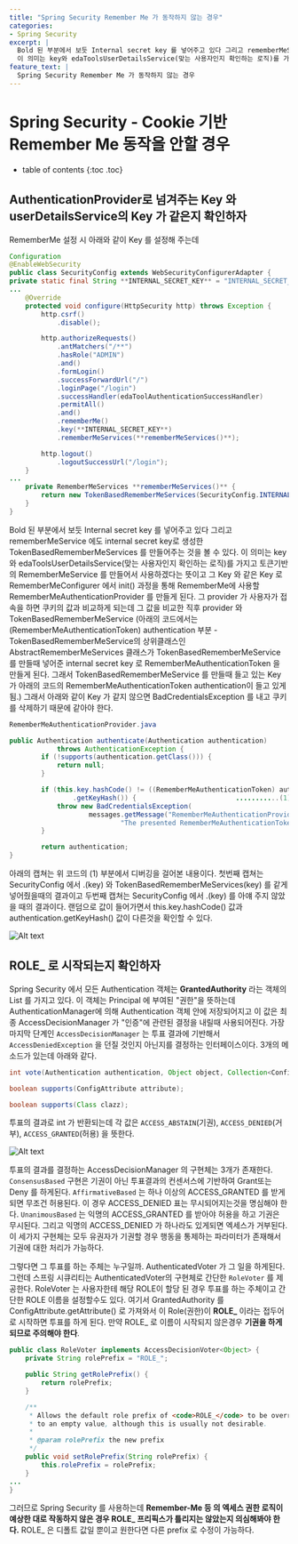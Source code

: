 ```yaml
---
title: "Spring Security Remember Me 가 동작하지 않는 경우"
categories: 
- Spring Security
excerpt: |
  Bold 된 부분에서 보듯 Internal secret key 를 넣어주고 있다 그리고 rememberMeService 에도 internal secret key로 생성한 TokenBasedRememberMeServices 를 만들어주는 것을 볼 수 있다.
  이 의미는 key와 edaToolsUserDetailsService(맞는 사용자인지 확인하는 로직)를 가지고 토큰기반의 RememberMeService 를 만들어서 사용하겠다는 뜻이고 그 Key 와 같은 Key 로 RememberMeConfigurer 에서 init() 과정을 통해 
feature_text: |
  Spring Security Remember Me 가 동작하지 않는 경우
---
```


# Spring Security - Cookie 기반 Remember Me 동작을 안할 경우


* table of contents
{:toc .toc}

## AuthenticationProvider로 넘겨주는 Key 와 userDetailsService의 Key 가 같은지 확인하자
RememberMe 설정 시 아래와 같이 Key 를 설정해 주는데 
``` java
Configuration
@EnableWebSecurity
public class SecurityConfig extends WebSecurityConfigurerAdapter {
private static final String **INTERNAL_SECRET_KEY** = "INTERNAL_SECRET_KEY";
...
	@Override
    protected void configure(HttpSecurity http) throws Exception {
        http.csrf()
            .disable();

        http.authorizeRequests()
            .antMatchers("/**")
            .hasRole("ADMIN")
            .and()
            .formLogin()
            .successForwardUrl("/")
            .loginPage("/login")
            .successHandler(edaToolAuthenticationSuccessHandler)
            .permitAll()
            .and()
            .rememberMe()
            .key(**INTERNAL_SECRET_KEY**)
            .rememberMeServices(**rememberMeServices()**);

        http.logout()
            .logoutSuccessUrl("/login");
    }
...
	private RememberMeServices **rememberMeServices()** {
        return new TokenBasedRememberMeServices(SecurityConfig.INTERNAL_SECRET_KEY, edaToolsUserDetailsService);
    }
}
```
Bold 된 부분에서 보듯 Internal secret key 를 넣어주고 있다 그리고 rememberMeService 에도 internal secret key로 생성한 TokenBasedRememberMeServices 를 만들어주는 것을 볼 수 있다.
이 의미는 key와 edaToolsUserDetailsService(맞는 사용자인지 확인하는 로직)를 가지고 토큰기반의 RememberMeService 를 만들어서 사용하겠다는 뜻이고 그 Key 와 같은 Key 로 RememberMeConfigurer 에서 init() 과정을 통해 RememberMe에 사용할 RememberMeAuthenticationProvider 를 만들게 된다.  그 provider 가 사용자가 접속을 하면 쿠키의 값과 비교하게 되는데 그 값을 비교한 직후 provider 와 TokenBasedRememberMeService (아래의 코드에서는 (RememberMeAuthenticationToken) authentication 부분 - TokenBasedRememberMeService의 상위클래스인 AbstractRememberMeServices 클래스가 TokenBasedRememberMeService 를 만들때 넣어준 internal secret key 로 RememberMeAuthenticationToken 을 만들게 된다. 그래서 TokenBasedRememberMeService 를 만들때 들고 있는 Key 가 아래의 코드의 RememberMeAuthenticationToken authentication이 들고 있게 됨.) 그래서 아래와 같이 Key 가 같지 않으면 BadCredentialsException 를 내고 쿠키를 삭제하기 때문에 같아야 한다.

``` java
RememberMeAuthenticationProvider.java

public Authentication authenticate(Authentication authentication)
			throws AuthenticationException {
		if (!supports(authentication.getClass())) {
			return null;
		}

		if (this.key.hashCode() != ((RememberMeAuthenticationToken) authentication)
				.getKeyHash()) {                         ...........(1)
			throw new BadCredentialsException(
					messages.getMessage("RememberMeAuthenticationProvider.incorrectKey",
							"The presented RememberMeAuthenticationToken does not contain the expected key"));
		}

		return authentication;
}
```

아래의 캡쳐는 위 코드의 (1) 부분에서 디버깅을 걸어본 내용이다. 첫번째 캡쳐는 SecurityConfig 에서 .(key) 와 TokenBasedRememberMeServices(key) 를 같게 넣어줬을때의 결과이고 두번째 캡쳐는 SecurityConfig 에서 .(key) 를 아얘 주지 않았을 때의 결과이다. 랜덤으로 값이 들어가면서 this.key.hashCode() 값과 authentication.getKeyHash() 값이 다른것을 확인할 수 있다.

![Alt text](https://monosnap.com/image/fgblibpKJgdrIl79rTfFsG9OEBgygq)


## ROLE_ 로 시작되는지 확인하자

Spring Security 에서 모든 Authentication 객체는 **GrantedAuthority** 라는 객체의 List 를 가지고 있다. 이 객체는 Principal 에 부여된 "권한"을 뜻하는데 AuthenticationManager에 의해 Authentication 객체 안에 저장되어지고 이 값은 최종 AccessDecisionManager 가 "인증"에 관련된 결정을 내릴때 사용되어진다.
가장 마지막 단계인 `AccessDecisionManager` 는 투표 결과에 기반해서 `AccessDeniedException` 을 던질 것인지 아닌지를 결정하는 인터페이스이다. 3개의 메소드가 있는데 아래와 같다.
``` java
int vote(Authentication authentication, Object object, Collection<ConfigAttribute> attrs);

boolean supports(ConfigAttribute attribute);

boolean supports(Class clazz);
```
투표의 결과로 int 가 반환되는데 각 값은 `ACCESS_ABSTAIN`(기권),  `ACCESS_DENIED`(거부),  `ACCESS_GRANTED`(허용) 을 뜻한다. 

![Alt text](https://monosnap.com/image/PkaWbpM8Q66CNiwowYXhHKpyo2exDa)

투표의 결과를 결정하는 AccessDecisionManager 의 구현체는 3개가 존재한다.  `ConsensusBased` 구현은 기권이 아닌 투표결과의 컨센서스에 기반하여 Grant또는 Deny 를 하게된다. `AffirmativeBased` 는 하나 이상의 ACCESS_GRANTED 를 받게되면 무조건 허용된다. 이 경우 ACCESS_DENIED 표는 무시되어지는것을 명심해야 한다. `UnanimousBased` 는 익명의 ACCESS_GRANTED 를 받아야 허용을 하고 기권은 무시된다. 그리고 익명의 ACCESS_DENIED 가 하나라도 있게되면 엑세스가 거부된다. 이 세가지 구현체는 모두 유권자가 기권할 경우 행동을 통제하는 파라미터가 존재해서 기권에 대한 처리가 가능하다.

그렇다면 그 투표를 하는 주체는 누구일까. 
AuthenticatedVoter 가 그 일을 하게된다. 그런데 스프링 시큐리티는 AuthenticatedVoter의 구현체로 간단한 `RoleVoter` 를 제공한다. RoleVoter 는 사용자한테 해당 ROLE이 할당 된 경우 투표를 하는 주체이고 간단한 ROLE 이름을 설정할수도 있다. 여기서  GrantedAuthority 를  ConfigAttribute.getAttribute() 로 가져와서 이 Role(권한)이 **ROLE_** 이라는 접두어로 시작하면 투표를 하게 된다. 만약 ROLE_ 로 이름이 시작되지 않은경우 **기권을 하게 되므로 주의해야 한다**. 
``` java
public class RoleVoter implements AccessDecisionVoter<Object> {
	private String rolePrefix = "ROLE_";

	public String getRolePrefix() {
		return rolePrefix;
	}

	/**
	 * Allows the default role prefix of <code>ROLE_</code> to be overridden. May be set
	 * to an empty value, although this is usually not desirable.
	 *
	 * @param rolePrefix the new prefix
	 */
	public void setRolePrefix(String rolePrefix) {
		this.rolePrefix = rolePrefix;
	}
...
}
```

그러므로 Spring Security 를 사용하는데 **Remember-Me 등 의 엑세스 권한 로직이 예상한 대로 작동하지 않은 경우 ROLE_ 프리픽스가 틀리지는 않았는지 의심해봐야 한다.** ROLE_ 은 디폴트 값일 뿐이고 원한다면 다른 prefix 로 수정이 가능하다.
